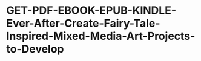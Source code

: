 # GET-PDF-EBOOK-EPUB-KINDLE-Ever-After-Create-Fairy-Tale-Inspired-Mixed-Media-Art-Projects-to-Develop
